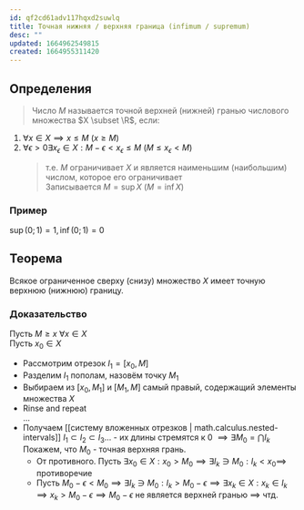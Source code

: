 ```yaml
---
id: qf2cd61adv117hqxd2suwlq
title: Точная нижняя / верхняя граница (infimum / supremum)
desc: ""
updated: 1664962549815
created: 1664955311420
---
```


## Определения

> Число $M$ называется точной верхней (нижней) гранью числового множества $X \subset \R$, если:

1. $\forall x \in X \implies x \leq M$ $(x \geq M)$
2. $\forall \epsilon > 0 \exists x_\epsilon \in X : M-\epsilon < x_\epsilon \leq M$ $(M \leq x_\epsilon < M)$
   > т.е. $M$ ограничивает $X$ и является наименьшим (наибольшим) числом, которое его ограничивает  
   > Записывается $M = \sup X$ $(M = \inf X)$

### Пример

$\sup (0;1) = 1, \inf (0;1) = 0$

## Теорема

Всякое ограниченное сверху (снизу) множество $X$ имеет точную верхнюю (нижнюю) границу.

### Доказательство

Пусть $M \geq x\ \forall x \in X$  
Пусть $x_0 \in X$

- Рассмотрим отрезок $I_1=[x_0, M]$
- Разделим $I_1$ пополам, назовём точку $M_1$
- Выбираем из $[x_0, M_1]$ и $[M_1, M]$ самый правый, содержащий элементы множества $X$
- Rinse and repeat  
  ...
- Получаем [[систему вложенных отрезков | math.calculus.nested-intervals]] $I_1 \subset I_2 \subset I_3...$ - их длины стремятся к 0 $\implies \exists M_0 = \bigcap I_k$  
  Покажем, что $M_0$ - точная верхняя грань.
  - От противного. Пусть $\exists x_0 \in X : x_0 > M_0 \implies \exists I_k \ni M_0 : I_k < x_0 \implies$ противоречие
  - Пусть $M_0 - \epsilon < M_0 \implies \exists I_k \ni M_0 : I_k > M_0-\epsilon \implies \exists x_k \in X : x_k \in I_k \implies x_k > M_0 - \epsilon \implies M_0 - \epsilon$ не является верхней гранью $\implies$ чтд.
